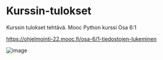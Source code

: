 # Kurssin-tulokset
Kurssin tulokset tehtävä. Mooc Python kurssi Osa 6:1


https://ohjelmointi-22.mooc.fi/osa-6/1-tiedostojen-lukeminen


![image](https://user-images.githubusercontent.com/77546709/225886073-fac8e283-df6f-4e75-af6f-83ba1d2514f3.png)
